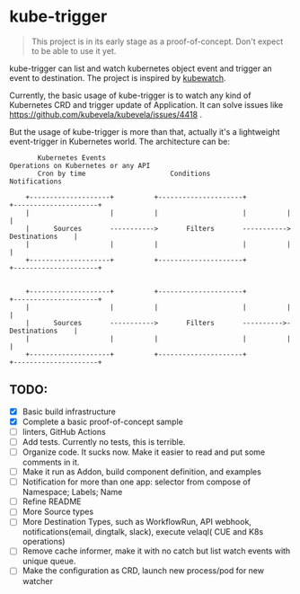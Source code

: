 # kube-trigger

> This project is in its early stage as a proof-of-concept. Don't expect to be able to use it yet.

kube-trigger can list and watch kubernetes object event and trigger an event to destination. The project is inspired by [kubewatch](https://github.com/vmware-archive/kubewatch).

Currently, the basic usage of kube-trigger is to watch any kind of Kubernetes CRD and trigger update of Application. It can solve issues like https://github.com/kubevela/kubevela/issues/4418 .

But the usage of kube-trigger is more than that, actually it's a lightweight event-trigger in Kubernetes world. The architecture can be:

```                                                                                                                                                                                    
       Kubernetes Events                                              Operations on Kubernetes or any API
       Cron by time                     Conditions                      Notifications                                                                                           
                                                                                             
    +--------------------+          +---------------------+          +---------------------+ 
    |                    |          |                     |          |                     | 
    |      Sources       ----------->       Filters       ----------->     Destinations    | 
    |                    |          |                     |          |                     | 
    +--------------------+          +---------------------+          +---------------------+                                                                                              
                                                                                                                                                                                          
                                                                                             
    +--------------------+          +---------------------+          +---------------------+ 
    |                    |          |                     |          |                     | 
    |      Sources       ----------->       Filters       ---------->-     Destinations    | 
    |                    |          |                     |          |                     | 
    +--------------------+          +---------------------+          +---------------------+                                                                                                                                                                                                                                                                                        
```

## TODO:

- [x] Basic build infrastructure
- [x] Complete a basic proof-of-concept sample
- [ ] linters, GitHub Actions
- [ ] Add tests. Currently no tests, this is terrible.
- [ ] Organize code. It sucks now. Make it easier to read and put some comments in it.
- [ ] Make it run as Addon, build component definition, and examples
- [ ] Notification for more than one app: selector from compose of Namespace; Labels; Name
- [ ] Refine README
- [ ] More Source types
- [ ] More Destination Types, such as WorkflowRun, API webhook, notifications(email, dingtalk, slack), execute velaql(
  CUE and K8s operations)
- [ ] Remove cache informer, make it with no catch but list watch events with unique queue.
- [ ] Make the configuration as CRD, launch new process/pod for new watcher
